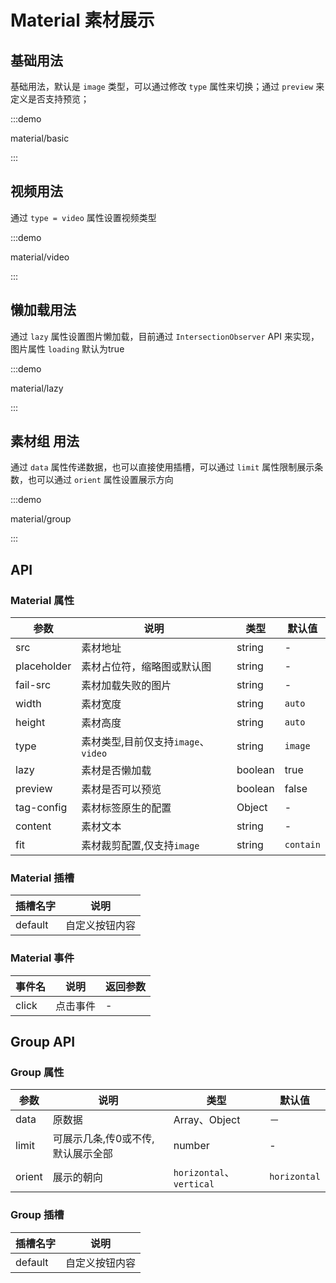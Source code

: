 # Material 素材展示

## 基础用法

基础用法，默认是 `image` 类型，可以通过修改 `type` 属性来切换；通过 `preview` 来定义是否支持预览；

:::demo

material/basic

:::

## 视频用法

通过 `type = video` 属性设置视频类型

:::demo

material/video

:::

## 懒加载用法

通过 `lazy` 属性设置图片懒加载，目前通过 `IntersectionObserver` API 来实现，图片属性 `loading` 默认为true

:::demo

material/lazy

:::

## 素材组 用法

通过 `data` 属性传递数据，也可以直接使用插槽，可以通过 `limit` 属性限制展示条数，也可以通过 `orient` 属性设置展示方向

:::demo

material/group

:::

## API

### Material 属性

| 参数        | 说明                                | 类型    | 默认值    |
| ----------- | ----------------------------------- | ------- | --------- |
| src         | 素材地址                            | string  | -         |
| placeholder | 素材占位符，缩略图或默认图          | string  | -         |
| fail-src     | 素材加载失败的图片                  | string  | -         |
| width       | 素材宽度                            | string  | `auto`    |
| height      | 素材高度                            | string  | `auto`    |
| type        | 素材类型,目前仅支持`image`、`video` | string  | `image`   |
| lazy        | 素材是否懒加载                      | boolean | true      |
| preview     | 素材是否可以预览                    | boolean | false     |
| tag-config   | 素材标签原生的配置                  | Object  | -         |
| content     | 素材文本                            | string  | -         |
| fit         | 素材裁剪配置,仅支持`image`          | string  | `contain` |


### Material 插槽

| 插槽名字 | 说明           |
| -------- | -------------- |
| default  | 自定义按钮内容 |

### Material 事件

| 事件名 | 说明     | 返回参数 |
| ------ | -------- | -------- |
| click  | 点击事件 | -        |

## Group API

### Group 属性

| 参数   | 说明                                 | 类型                     | 默认值       |
| ------ | ------------------------------------ | ------------------------ | ------------ |
| data   | 原数据                               | Array、Object            | －           |
| limit  | 可展示几条,传0或不传,默认展示全部 　 | number                   | -            |
| orient | 展示的朝向                           | `horizontal`、`vertical` | `horizontal` |

### Group 插槽

| 插槽名字 | 说明           |
| -------- | -------------- |
| default  | 自定义按钮内容 |

